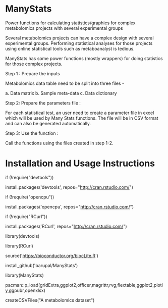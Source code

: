 # ManyStats
Power functions for calculating statistics/graphics for complex metabolomics projects with several experimental groups

Several metabolomics projects can have a complex design with several experimental groups. Performing statistical analyses for those projects using online statistical tools such as metaboanalyst is tedious. 

ManyStats has some power functions (mostly wrappers) for doing statistics for those complex projects. 

Step 1 : Prepare the inputs

Metabolomics data table need to be split into three files -

a. Data matrix
b. Sample meta-data
c. Data dictionary

Step 2: Prepare the parameters file :

For each statistical test, an user need to create a parameter file in excel which will be used by Many Stats functions. The file will be in CSV format and can also be generated automatically. 

Step 3: Use the function :

Call the functions using the files created in step 1-2. 


# Installation and Usage Instructions

if (!require("devtools"))

install.packages('devtools', repos="http://cran.rstudio.com/")

if (!require("opencpu"))

install.packages('opencpu', repos="http://cran.rstudio.com/")

if (!require("RCurl"))

install.packages('RCurl', repos="http://cran.rstudio.com/")

library(devtools)

library(RCurl)

source('https://bioconductor.org/biocLite.R')

install_github('barupal/ManyStats')

library(ManyStats)

pacman::p_load(gridExtra,ggplot2,officer,magrittr,rvg,flextable,ggplot2,plotly,ggpubr,openxlsx)

createCSVFiles("A metabolomics dataset")










